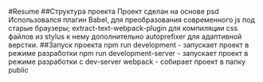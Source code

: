 #Resume
##Структура проекта
Проект сделан на основе psd
Использовался плагин Babel, для преобразования современного js под старые браузеры;
extract-text-webpack-plugin для компиляции css файлов из stylus к нему дополнительно autoprefixer для адаптивной верстки.
##Запуск проекта
npm run development - запускает проект в режиме разработки
npm run development-server - запускает проект в режиме разработки с dev-server
webpack - собирает проект в папку public